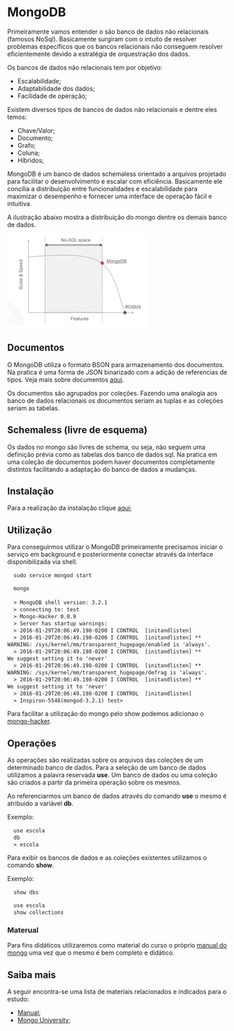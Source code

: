 # MongoDB

Primeiramente vamos entender o são banco de dados não relacionais (famosos NoSql). Basicamente surgiram com o intuito de resolver problemas específicos que os bancos relacionais não conseguem resolver eficientemente devido a estratégia de orquestração dos dados.

Os bancos de dados não relacionais tem por objetivo:

- Escalabilidade;
- Adaptabilidade dos dados;
- Facilidade de operação;

Existem diversos tipos de bancos de dados não relacionais e dentre eles temos:

- Chave/Valor;
- Documento;
- Grafo;
- Coluna;
- Híbridos;

MongoDB é um banco de dados schemaless orientado a arquivos projetado para facilitar o desenvolvimento e escalar com eficiência. Basicamente ele concilia a distribuição entre funcionalidades e escalabilidade para maximizar o desempenho e fornecer uma interface de operação fácil e intuitiva.

A ilustração abaixo mostra a distribuição do mongo dentre os demais banco de dados.

![Features vs Scale](./imagens/feature-vs-scale.png)

## Documentos

O MongoDB utiliza o formato BSON para armazenamento dos documentos. Na pratica é uma forma de JSON binarizado com a adição de referencias de tipos. Veja mais sobre documentos [aqui](https://docs.mongodb.org/manual/core/document/).

Os documentos são agrupados por coleções. Fazendo uma analogia aos banco de dados relacionais os documentos seriam as tuplas e as coleções seriam as tabelas.

## Schemaless (livre de esquema)

Os dados no mongo são livres de schema, ou seja, não seguem uma definição prévia como as tabelas dos banco de dados sql. Na pratica em uma coleção de documentos podem haver documentos completamente distintos facilitando a adaptação do banco de dados a mudanças.

## Instalação

Para a realização da instalação clique [aqui](https://docs.mongodb.org/manual/installation/);

## Utilização

Para conseguirmos utilizar o MongoDB primeiramente precisamos iniciar o serviço em background e posteriormente conectar através da interface disponibilizada via shell.

```mongodb
  sudo service mongod start
```

```mongodb
  mongo

  > MongoDB shell version: 3.2.1
  > connecting to: test
  > Mongo-Hacker 0.0.9
  > Server has startup warnings:
  > 2016-01-29T20:06:49.198-0200 I CONTROL  [initandlisten]
  > 2016-01-29T20:06:49.198-0200 I CONTROL  [initandlisten] ** WARNING: /sys/kernel/mm/transparent_hugepage/enabled is 'always'.
  > 2016-01-29T20:06:49.198-0200 I CONTROL  [initandlisten] **        We suggest setting it to 'never'
  > 2016-01-29T20:06:49.198-0200 I CONTROL  [initandlisten] ** WARNING: /sys/kernel/mm/transparent_hugepage/defrag is 'always'.
  > 2016-01-29T20:06:49.198-0200 I CONTROL  [initandlisten] **        We suggest setting it to 'never'
  > 2016-01-29T20:06:49.198-0200 I CONTROL  [initandlisten]
  > Inspiron-5548(mongod-3.2.1) test>
```

Para facilitar a utilização do mongo pelo show podemos adicionao o [mongo-hacker](https://github.com/TylerBrock/mongo-hacker).

## Operações

As operações são realizadas sobre os arquivos das coleções de um determinado banco de dados. Para a seleção de um banco de dados utilizamos a palavra reservada **use**. Um banco de dados ou uma coleção são criados a partir da primeira operação sobre os mesmos.

Ao referenciarmos um banco de dados através do comando **use** o mesmo é atribuido a variável **db**.

Exemplo:

```mongodb
  use escola
  db
  > escola
```

Para exibir os bancos de dados e as coleções existentes utilizamos o comando **show**.

Exemplo:

```mongodb
  show dbs
```

```mongodb
  use escola
  show collections
```

### Materual

Para fins didáticos utilizaremos como material do curso o próprio [manual do mongo](https://docs.mongodb.org/manual/) uma vez que o mesmo é bem completo e didático.

## Saiba mais

A seguir encontra-se uma lista de materiais relacionados e indicados para o estudo:

- [Manual](https://docs.mongodb.org/manual/);
- [Mongo University](https://university.mongodb.com/);
